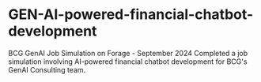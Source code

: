 # GEN-AI-powered-financial-chatbot-development
BCG GenAI Job Simulation on Forage - September 2024 Completed a job simulation involving AI-powered financial chatbot development for BCG's GenAI Consulting team.
